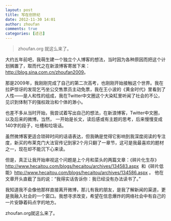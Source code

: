 ```yaml
---
layout: post
title: 写在创世纪
date: 2012-11-30 14:01
author: zhoufan
comments: true
categories: [述己]
---
```

<blockquote>zhoufan.org 就这么来了。</blockquote>
大约五年前吧，我萌生建一个独立个人博客的想法，当时因为各种原因而把这个计划搁置了，取而代之在新浪博客寄居下来：<a title="周凡新浪博客" href="http://blog.sina.com.cn/zhoufan2009" target="_blank">http://blog.sina.com.cn/zhoufan2009</a>。

那是2009年，我刚刚完成了自己的第二次高考，也刚刚开始接触这个世界。我在拉萨惊讶的发现乞丐坐公交售票员主动免票，我在王小波的《黄金时代》里看到了人性——是人和性的组成，我在Twitter中文圈这个大染缸里听闻了社会的不公，见识到体制下的强权政治和个体的渺小。

也差不多从当时开始，我尝试着写出自己的想法，在新浪博客，Twitter中文圈，以及后来的微博。当然， 一开始是长文，读后感或有主题的思考，后来慢慢变成140字的段子，吐槽和垃圾话。

虽然微博客更适合琐碎时间的话语表达，但我确是觉得它影响到我深度阅读的专注度，新买的布莱克门大法官传记到家2个月只翻了一章节，这可是我最喜欢的题材之一，现在却不能沉下心来读。

但是，真正让我开始审视这个问题是上个月和菜头的两篇文章：《碎片化生存》<a title="碎片化生存" href="http://www.hecaitou.com/blogs/hecaitou/archives/134583.aspx" target="_blank">http://www.hecaitou.com/blogs/hecaitou/archives/134583.aspx</a>  和《碎片低能》<a title="碎片低能" href="http://www.hecaitou.com/blogs/hecaitou/archives/134586.aspx" target="_blank">http://www.hecaitou.com/blogs/hecaitou/archives/134586.aspx</a> 。 他在文章开头直截了当的说：“我得实话告诉你：我已经没有办法读书了。”

我知道我不会像他那样直接离开微博，那儿有我的朋友，是我了解新闻的渠道，更是我融入社会的一个窗口。我想寻求改变，希望在信息爆炸的网络社会中有自己的一片安静着码点字的地方。

zhoufan.org就这么来了。

